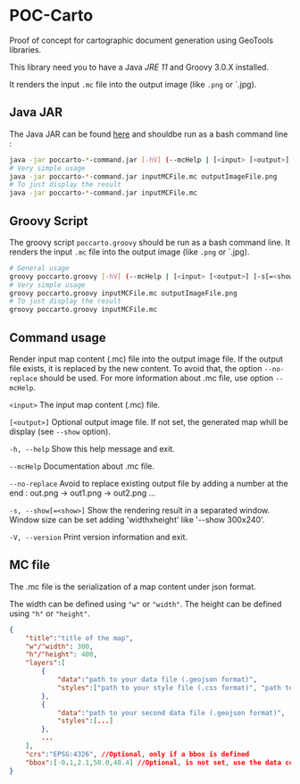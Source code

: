 # POC-Carto
Proof of concept for cartographic document generation using GeoTools libraries.

This library need you to have a Java _JRE 11_ and Groovy 3.0.X installed.

It renders the input `.mc` file into the output image (like `.png` or `.jpg).

## Java JAR

The Java JAR can be found [here](https://nightly.link/orbisgis/POC-Carto/workflows/CI_snapshot/main/poccarto-command.zip) and shouldbe run as a bash command line :
```bash
java -jar poccarto-*-command.jar [-hV] (--mcHelp | [<input> [<output>] [-s[=<show>]] [--no-replace]])
# Very simple usage
java -jar poccarto-*-command.jar inputMCFile.mc outputImageFile.png
# To just display the result
java -jar poccarto-*-command.jar inputMCFile.mc
```

## Groovy Script

The groovy script `poccarto.groovy` should be run as a bash command line.
It renders the input `.mc` file into the output image (like `.png` or `.jpg).

```bash 
# General usage
groovy poccarto.groovy [-hV] (--mcHelp | [<input> [<output>] [-s[=<show>]] [--no-replace]])
# Very simple usage
groovy poccarto.groovy inputMCFile.mc outputImageFile.png
# To just display the result
groovy poccarto.groovy inputMCFile.mc
```

## Command usage
Render input map content (.mc) file into the output image file.
If the output file exists, it is replaced by the new content. To avoid that, the option `--no-replace` should be used.
For more information about .mc file, use option `--mcHelp`.

`<input>`     The input map content (.mc) file.

`[<output>]`    Optional output image file. If not set, the generated map whill be display (see `--show` option).

`-h, --help`      Show this help message and exit.

`--mcHelp`    Documentation about .mc file.

`--no-replace`      Avoid to replace existing output file by adding a number at the end : out.png -> out1.png -> out2.png ...


`-s, --show[=<show>]`   Show the rendering result in a separated window. Window size can be set adding 'widthxheight' like '--show 300x240'.


`-V, --version`   Print version information and exit.

## MC file

The .mc file is the serialization of a map content under json format.

The width can be defined using `"w"` or `"width"`.
The height can be defined using `"h"` or `"height"`.

```json
{
    "title":"title of the map",
    "w"/"width": 300,
    "h"/"height": 400,
    "layers":[
        {
            "data":"path to your data file (.geojson format)", 
            "styles":["path to your style file (.css format)", "path to your style file (.css format)", ...]
        },
        {
            "data":"path to your second data file (.geojson format)", 
            "styles":[...]
        },
        ...
    ],
    "crs":"EPSG:4326", //Optional, only if a bbox is defined
    "bbox":[-0.1,2.1,50.0,48.4] //Optional, is not set, use the data computed bbox.
}
```
